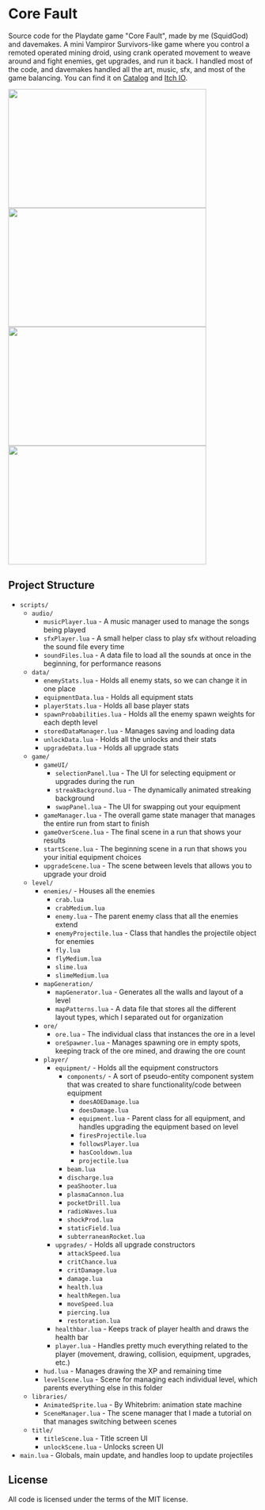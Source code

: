 # Core Fault
Source code for the Playdate game "Core Fault", made by me (SquidGod) and davemakes. A mini Vampiror Survivors-like game where you control a remoted operated mining droid, using crank operated movement to weave around and fight enemies, get upgrades, and run it back. I handled most of the code, and davemakes handled all the art, music, sfx, and most of the game balancing. You can find it on [Catalog](https://play.date/games/core-fault/) and [Itch IO](https://squidgod.itch.io/core-fault). 

<img src="https://github.com/user-attachments/assets/d899a755-b080-4fdd-b17c-8e6daf68337c" width="400" height="240"/>
<img src="https://github.com/user-attachments/assets/8d9094c4-5fa4-4ad9-baa1-c8719d4d9440" width="400" height="240"/>
<img src="https://github.com/user-attachments/assets/bb47bad9-1c90-497e-9590-076618aa1954" width="400" height="240"/>
<img src="https://github.com/user-attachments/assets/363f3a4f-704d-40b3-8174-c4860253377f" width="400" height="240"/>

## Project Structure
- `scripts/`
  - `audio/`
    - `musicPlayer.lua` - A music manager used to manage the songs being played
    - `sfxPlayer.lua` - A small helper class to play sfx without reloading the sound file every time
    - `soundFiles.lua` - A data file to load all the sounds at once in the beginning, for performance reasons
  - `data/`
    - `enemyStats.lua` - Holds all enemy stats, so we can change it in one place
    - `equipmentData.lua` - Holds all equipment stats
    - `playerStats.lua` - Holds all base player stats
    - `spawnProbabilities.lua` - Holds all the enemy spawn weights for each depth level
    - `storedDataManager.lua` - Manages saving and loading data
    - `unlockData.lua` - Holds all the unlocks and their stats
    - `upgradeData.lua` - Holds all upgrade stats
  - `game/`
    - `gameUI/`
      - `selectionPanel.lua` - The UI for selecting equipment or upgrades during the run
      - `streakBackground.lua` - The dynamically animated streaking background
      - `swapPanel.lua` - The UI for swapping out your equipment
    - `gameManager.lua` - The overall game state manager that manages the entire run from start to finish
    - `gameOverScene.lua` - The final scene in a run that shows your results
    - `startScene.lua` - The beginning scene in a run that shows you your initial equipment choices
    - `upgradeScene.lua` - The scene between levels that allows you to upgrade your droid
  - `level/`
    - `enemies/` - Houses all the enemies
      - `crab.lua`
      - `crabMedium.lua`
      - `enemy.lua` - The parent enemy class that all the enemies extend
      - `enemyProjectile.lua` - Class that handles the projectile object for enemies
      - `fly.lua`
      - `flyMedium.lua`
      - `slime.lua`
      - `slimeMedium.lua`
    - `mapGeneration/`
      - `mapGenerator.lua` - Generates all the walls and layout of a level
      - `mapPatterns.lua` - A data file that stores all the different layout types, which I separated out for organization
    - `ore/`
      - `ore.lua` - The individual class that instances the ore in a level
      - `oreSpawner.lua` - Manages spawning ore in empty spots, keeping track of the ore mined, and drawing the ore count
    - `player/`
      - `equipment/` - Holds all the equipment constructors
        - `components/` - A sort of pseudo-entity component system that was created to share functionality/code between equipment
          - `doesAOEDamage.lua`
          - `doesDamage.lua`
          - `equipment.lua` - Parent class for all equipment, and handles upgrading the equipment based on level
          - `firesProjectile.lua`
          - `followsPlayer.lua`
          - `hasCooldown.lua`
          - `projectile.lua`
        - `beam.lua`
        - `discharge.lua`
        - `peaShooter.lua`
        - `plasmaCannon.lua`
        - `pocketDrill.lua`
        - `radioWaves.lua`
        - `shockProd.lua`
        - `staticField.lua`
        - `subterraneanRocket.lua`
      - `upgrades/` - Holds all upgrade constructors
        - `attackSpeed.lua`
        - `critChance.lua`
        - `critDamage.lua`
        - `damage.lua`
        - `health.lua`
        - `healthRegen.lua`
        - `moveSpeed.lua`
        - `piercing.lua`
        - `restoration.lua`
      - `healthbar.lua` - Keeps track of player health and draws the health bar
      - `player.lua` - Handles pretty much everything related to the player (movement, drawing, collision, equipment, upgrades, etc.)
    - `hud.lua` - Manages drawing the XP and remaining time
    - `levelScene.lua` - Scene for managing each individual level, which parents everything else in this folder
  - `libraries/`
    - `AnimatedSprite.lua` - By Whitebrim: animation state machine
    - `SceneManager.lua` - The scene manager that I made a tutorial on that manages switching between scenes
  - `title/`
    - `titleScene.lua` - Title screen UI
    - `unlockScene.lua` - Unlocks screen UI
- `main.lua` - Globals, main update, and handles loop to update projectiles

## License
All code is licensed under the terms of the MIT license.
